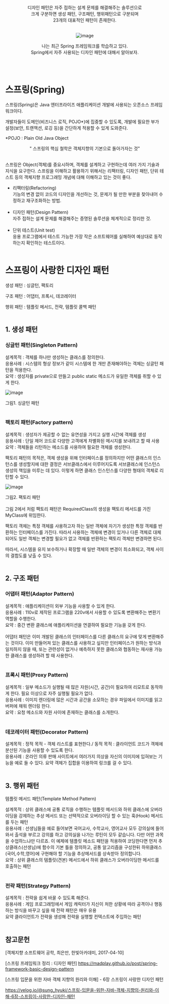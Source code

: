 <div align="center">
  디자인 패턴은 자주 접하는 설계 문제를 해결해주는 솔루션으로 <br>
  크게 구분하면 생성 패턴, 구조패턴, 행위패턴으로 구분되며 <br>
  23개의 대표적인 패턴이 존재한다.<br><br>
  
  ![image](https://user-images.githubusercontent.com/93183070/159208731-a5661156-8866-408c-b9da-fd8e45437f79.png)<br>

  나는 최근 Spring 프레임워크를 학습하고 있다. <br>
  Spring에서 자주 사용되는 디자인 패턴에 대해서 알아보자.
</div><br><br>

# 스프링(Spring)
스프링(Spring)은 Java 엔터프라이즈 애플리케이션 개발에 사용되는 오픈소스 프레임워크이다. 

개발자들이 도메인(비즈니스 로직, POJO*)에 집중할 수 있도록, 개발에 필요한 부가 설정(보안, 트랜잭션, 로깅 등)을 간단하게 적용할 수 있게 도와준다.

*POJO : Plain Old Java Object<br>

<div align="center">         
" 스프링의 핵심 철학은 객체지향의 기본으로 돌아가자는 것"
</div><br>

스프링은 Object(객체)를 중요시하며, 객체를 설계하고 구현하는데 여러 가지 기술과 지식을 요구한다. 스프링을 이해하고 활용하기 위해서는 리팩터링, 디자인 패턴, 단위 테스트 등의 객체지향 프로그래밍 개념에 대해 이해하고 있는 것이 좋다.

- 리팩터링(Refactoring)<br>
  기능의 변경 없이 코드의 디자인을 개선하는 것, 문제가 될 만한 부분을 찾아내어 수정하고 재구조화하는 방법.<br><br>
- 디자인 패턴(Design Pattern)<br>
  자주 접하는 설계 문제를 해결해주는 증명된 솔루션을 체계적으로 정리한 것.<br><br>
- 단위 테스트(Unit test)<br>
  응용 프로그램에서 테스트 가능한 가장 작은 소프트웨어를 실해하여 예상대로 동작하는지 확인하는 테스트이다.<br><br>
 

# 스프링이 사랑한 디자인 패턴

생성 패턴 : 싱글턴, 팩토리

구조 패턴 : 어댑터, 프록시, 데코레이터

행위 패턴 : 템플릿 메서드, 전략, 템플릿 콜백 패턴 <br><br>

 

## 1. 생성 패턴

### 싱글턴 패턴(Singleton Pattern)

설계목적 :	객체를 하나만 생성하는 클래스를 정의한다.<br>
응용사례 :	시스템의 형상 정보가 같이 시스템에 한 개만 존재해야하는 객체는 싱글턴 패턴을 적용한다.<br>
요약 :	생성자를 private으로 만들고 public static 메소드가 유일한 객체를 취할 수 있게 한다.<br>

![image](https://user-images.githubusercontent.com/93183070/159209193-de9af238-c159-40eb-8d09-ca0579348e62.png)

그림1. 싱글턴 패턴<br><br>
 

### 팩토리 패턴(Factory pattern)

설계목적 :	생성자가 제공할 수 없는 유연성을 가지고 실행 시간에 객체를 생성<br>
응용사례 :	단일 제어 코드로 다양한 고객에게 차별화된 메시지를 보내려고 할 때 사용<br>
요약 :	객체들을 리턴하는 메소드를 사용하여 필요한 객체를 생성한다.<br>
 

팩토리 패턴의 목적은, 객체 생성을 위해 인터페이스를 정의하지만 어떤 클래스의 인스턴스를 생성할지에 대한 결정은 서브클래스에서 이루어지도록 서브클래스에 인스턴스 생성의 책임을 미루는 데 있다. 이렇게 하면 클래스 인스턴스를 다양한 형태의 객체로 리턴할 수 있다.

![image](https://user-images.githubusercontent.com/93183070/159209225-f33edbb4-9d9c-4106-ace2-a5dc5c0641cb.png)

그림2. 팩토리 패턴<br><br>
그림 2에서 처럼 팩토리 패턴은 RequiredClass의 생성을 팩토리 메서드를 가진 MyClass에 위임한다.

 

팩토리 객체는 특정 객체를 사용하고자 하는 일반 객체에 자기가 생성한 특정 객체를 반환하는 인터페이스를 가진다. 따라서 사용하는 객체에 변경이 있거나 다른 객체로 대체되어도 일반 객체는 변경할 필요가 없고 객체를 반환하는 팩토리 객체만 변경하면 된다. 

따라서, 시스템을 유지 보수하거나 확장할 때 일반 객체의 변경이 최소화되고, 객체 사이의 결합도를 낮출 수 있다.<br><br>

 

 

## 2. 구조 패턴
### 어댑터 패턴(Adaptor Pattern)

설계목적 :	애플리케이션이 외부 기능을 사용할 수 있게 한다.<br>
응용사례 :	110v로 제작된 프로그램을 220v에서 사용할 수 있도록 변환해주는 변환기 역할을 수행한다.<br>
요약 :	중간 변환 클래스에 애플리케이션을 연결하여 필요한 기능을 갖게 한다.<br><br>
어댑터 패턴은 이미 개발된 클래스의 인터페이스를 다른 클래스의 요구에 맞게 변환해주는 것이다. 이미 만들어져 있는 클래스를 사용하고 싶지만 인터페이스가 원하는 방식과 일치하지 않을 때, 또는 관련성이 없거나 예측하지 못한 클래스와 협동하는 재사용 가능한 클래스를 생성하려 할 때 사용한다. <br><br>

 

### 프록시 패턴(Proxy Pattern)

설계목적 :	일부 메소드가 실행될 때 많은 자원(시간, 공간)이 필요하여 리모트로 동작하게 한다. 필요 이상으로 자주 실행될 필요가 없다.<br>
응용사례 : 	이미지 렌더링에 많은 시간과 공간을 소모하는 경우 파일에서 이미지를 읽고 버퍼에 채워 렌더링 한다.<br>
요약 :	요청 메소드와 자원 사이에 존재하는 클래스를 소개한다.<br><br>
 

 

 

 

### 데코레이터 패턴(Decorator Pattern)

설계목적 :	정적 목적 - 객체 리스트를 표현한다./ 동적 목적 : 클라이언트 코드가 객체에 분산된 기능을 사용할 수 있도록 한다.<br>
응용사례 :	온라인 의류 판매 사이트에서 여러가지 의상을 자신의 이미지에 입혀보는 기능을 예로 들 수 있다.
요약	객체가 집합을 이용하여 링크를 걸 수 있다.<br><br>
 

## 3. 행위 패턴
템플릿 메서드 패턴(Template Method Pattern)

설계목적 :	상위 클래스에 공통 로직을 수행하는 템플릿 메서드와 하위 클래스에 오버라이딩을 강제하는 추상 메서드 또는 선택적으로 오버라이딩 할 수 있는 훅(Hook) 메서드를 두는 패턴<br>
응용사례 :	선생님들을 예로 들어보면 국어교사, 수학교사, 영어교사 모두 강의실에 들어와서 출석을 부르고 강의를 하고 강의실을 나가는 루틴이 모두 같습니다. 다만 어떤 과목을 수업하느냐만 다르죠. 이 예제에 템플릿 메소드 패턴을 적용하여 코딩한다면 먼저 추상클래스(선생님)에 함수의 기본 틀을 정의하고, 공통 알고리즘을 구성한뒤 하위클래스(국어,수학,영어)에 구현해야 할 기능을 추상메서드를 상속받아 정의합니다. <br>
요약 :	상위 클래스의 템플릿(견본) 메서드에서 하위 클래스가 오버라이딩한 메서드를 호출하는 패턴<br><br>
 

 

### 전략 패턴(Strategy Pattern)

설계목적 :	 전략을 쉽게 바꿀 수 있도록 해준다.<br>
응용사례 :	게임 프로그래밍에서 게임 캐릭터가 지신이 처한 상황에 따라 공격이나 행동하는 방식을 바꾸고 싶을 때 전략 패턴은 매우 유용<br>
요약	클라이언트가 전략을 생성해 전략을 실행할 컨텍스트에 주입하는 패턴<br><br>
 

 

## 참고문헌
[객체지향 소프트웨어 공학, 최은만, 한빛아카데미, 2017-04-10]

[스프링 프레임워크 정리 : 디자인 패턴] https://madplay.github.io/post/spring-framework-basic-design-pattern

[스프링 입문을 위한 자바 객체 지향의 원리와 이해] - 6장 스프링이 사랑한 디자인 패턴

https://velog.io/@sung_hyuki/스프링-입문을-위한-자바-객체-지향의-원리와-이해-6장-스프링이-사랑한-디자인-패턴
